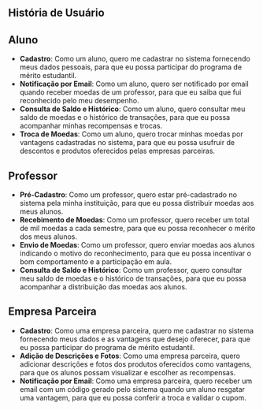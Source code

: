 ##  História de Usuário

## Aluno
- **Cadastro**: Como um aluno, quero me cadastrar no sistema fornecendo meus dados pessoais, para que eu possa participar do programa de mérito estudantil.
- **Notificação por Email**: Como um aluno, quero ser notificado por email quando receber moedas de um professor, para que eu saiba que fui reconhecido pelo meu desempenho.
- **Consulta de Saldo e Histórico**: Como um aluno, quero consultar meu saldo de moedas e o histórico de transações, para que eu possa acompanhar minhas recompensas e trocas.
- **Troca de Moedas**: Como um aluno, quero trocar minhas moedas por vantagens cadastradas no sistema, para que eu possa usufruir de descontos e produtos oferecidos pelas empresas parceiras.

## Professor
- **Pré-Cadastro**: Como um professor, quero estar pré-cadastrado no sistema pela minha instituição, para que eu possa distribuir moedas aos meus alunos.
- **Recebimento de Moedas**: Como um professor, quero receber um total de mil moedas a cada semestre, para que eu possa reconhecer o mérito dos meus alunos.
- **Envio de Moedas**: Como um professor, quero enviar moedas aos alunos indicando o motivo do reconhecimento, para que eu possa incentivar o bom comportamento e a participação em aula.
- **Consulta de Saldo e Histórico**: Como um professor, quero consultar meu saldo de moedas e o histórico de transações, para que eu possa acompanhar a distribuição das moedas aos alunos.

## Empresa Parceira
- **Cadastro**: Como uma empresa parceira, quero me cadastrar no sistema fornecendo meus dados e as vantagens que desejo oferecer, para que eu possa participar do programa de mérito estudantil.
- **Adição de Descrições e Fotos**: Como uma empresa parceira, quero adicionar descrições e fotos dos produtos oferecidos como vantagens, para que os alunos possam visualizar e escolher as recompensas.
- **Notificação por Email**: Como uma empresa parceira, quero receber um email com um código gerado pelo sistema quando um aluno resgatar uma vantagem, para que eu possa conferir a troca e validar o cupom.
